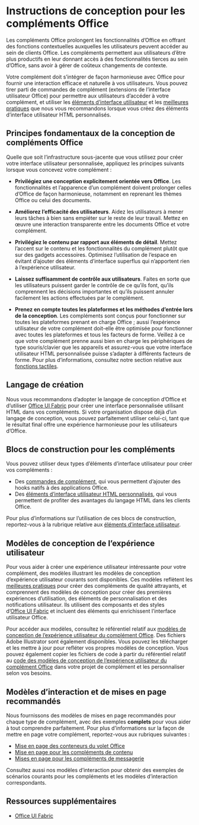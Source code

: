 # <a name="design-guidelines-for-office-add-ins"></a>Instructions de conception pour les compléments Office

Les compléments Office prolongent les fonctionnalités d’Office en offrant des fonctions contextuelles auxquelles les utilisateurs peuvent accéder au sein de clients Office. Les compléments permettent aux utilisateurs d’être plus productifs en leur donnant accès à des fonctionnalités tierces au sein d’Office, sans avoir à gérer de coûteux changements de contexte. 

 Votre complément doit s’intégrer de façon harmonieuse avec Office pour fournir une interaction efficace et naturelle à vos utilisateurs. Vous pouvez tirer parti de commandes de complément (extensions de l’interface utilisateur Office) pour permettre aux utilisateurs d’accéder à votre complément, et utiliser les [éléments d’interface utilisateur](ui-elements/ui-elements.md) et les [meilleures pratiques](https://dev.office.com/docs/add-ins/overview/add-in-development-best-practices) que nous vous recommandons lorsque vous créez des éléments d’interface utilisateur HTML personnalisés. 
 
 
## <a name="core-office-add-in-design-principles"></a>Principes fondamentaux de la conception de compléments Office
Quelle que soit l’infrastructure sous-jacente que vous utilisez pour créer votre interface utilisateur personnalisée, appliquez les principes suivants lorsque vous concevez votre complément : 

- **Privilégiez une conception explicitement orientée vers Office**. Les fonctionnalités et l’apparence d’un complément doivent prolonger celles d’Office de façon harmonieuse, notamment en reprenant les thèmes Office ou celui des documents.
 
- **Améliorez l’efficacité des utilisateurs**. Aidez les utilisateurs à mener leurs tâches à bien sans empiéter sur le reste de leur travail. Mettez en œuvre une interaction transparente entre les documents Office et votre complément. 

- **Privilégiez le contenu par rapport aux éléments de détail**. Mettez l’accent sur le contenu et les fonctionnalités du complément plutôt que sur des gadgets accessoires. Optimisez l’utilisation de l’espace en évitant d’ajouter des éléments d’interface superflus qui n’apportent rien à l’expérience utilisateur.  

- **Laissez suffisamment de contrôle aux utilisateurs**. Faites en sorte que les utilisateurs puissent garder le contrôle de ce qu’ils font, qu’ils comprennent les décisions importantes et qu’ils puissent annuler facilement les actions effectuées par le complément. 

- **Prenez en compte toutes les plateformes et les méthodes d’entrée lors de la conception**. Les compléments sont conçus pour fonctionner sur toutes les plateformes prenant en charge Office ; aussi l’expérience utilisateur de votre complément doit-elle être optimisée pour fonctionner avec toutes les plateformes et tous les facteurs de forme. Veillez à ce que votre complément prenne aussi bien en charge les périphériques de type souris/clavier que les appareils et assurez-vous que votre interface utilisateur HTML personnalisée puisse s’adapter à différents facteurs de forme. Pour plus d’informations, consultez notre section relative aux [fonctions tactiles](https://msdn.microsoft.com/EN-US/library/mt590883.aspx#bk_Touch). 


## <a name="design-language"></a>Langage de création
Nous vous recommandons d’adopter le langage de conception d’Office et d’utiliser [Office UI Fabric](https://dev.office.com/fabric) pour créer une interface personnalisée utilisant HTML dans vos compléments. Si votre organisation dispose déjà d’un langage de conception, vous pouvez parfaitement utiliser celui-ci, tant que le résultat final offre une expérience harmonieuse pour les utilisateurs d’Office. 


## <a name="add-in-building-blocks"></a>Blocs de construction pour les compléments
Vous pouvez utiliser deux types d’éléments d’interface utilisateur pour créer vos compléments : 

- Des [commandes de complément](ui-elements/ui-elements.md#add-in-commands), qui vous permettent d’ajouter des hooks natifs à des applications Office.
- Des [éléments d’interface utilisateur HTML personnalisés](ui-elements/ui-elements.md#custom-html-based-ui), qui vous permettent de profiter des avantages du langage HTML dans les clients Office. 

Pour plus d’informations sur l’utilisation de ces blocs de construction, reportez-vous à la rubrique relative aux [éléments d’interface utilisateur](ui-elements/ui-elements.md).  

## <a name="ux-design-patterns"></a>Modèles de conception de l’expérience utilisateur

Pour vous aider à créer une expérience utilisateur intéressante pour votre complément, des modèles illustrant les modèles de conception d’expérience utilisateur courants sont disponibles. Ces modèles reflètent les [meilleures pratiques](https://dev.office.com/docs/add-ins/overview/add-in-development-best-practices) pour créer des compléments de qualité attrayants, et comprennent des modèles de conception pour créer des premières expériences d’utilisation, des éléments de personnalisation et des notifications utilisateur. Ils utilisent des composants et des styles d’[Office UI Fabric](https://dev.office.com/fabric) et incluent des éléments qui enrichissent l’interface utilisateur Office.

Pour accéder aux modèles, consultez le référentiel relatif aux [modèles de conception de l’expérience utilisateur du complément Office](https://github.com/OfficeDev/Office-Add-in-UX-Design-Patterns). Des fichiers Adobe Illustrator sont également disponibles. Vous pouvez les télécharger et les mettre à jour pour refléter vos propres modèles de conception. Vous pouvez également copier les fichiers de code à partir du référentiel relatif au [code des modèles de conception de l’expérience utilisateur du complément Office](https://github.com/OfficeDev/Office-Add-in-UX-Design-Patterns-Code) dans votre projet de complément et les personnaliser selon vos besoins. 

## <a name="recommended-layouts-and-interaction-patterns"></a>Modèles d’interaction et de mises en page recommandés
Nous fournissons des modèles de mises en page recommandés pour chaque type de complément, avec des exemples **complets** pour vous aider à tout comprendre parfaitement. Pour plus d’informations sur la façon de mettre en page votre complément, reportez-vous aux rubriques suivantes :

- [Mise en page des conteneurs du volet Office](ui-elements/layout-for-task-pane-add-ins.md)
- [Mise en page pour les compléments de contenu](ui-elements/layout-for-content-add-ins.md) 
- [Mises en page pour les compléments de messagerie](ui-elements/layouts-for-outlook-add-ins.md)

Consultez aussi nos modèles d’interaction pour obtenir des exemples de scénarios courants pour les compléments et les modèles d’interaction correspondants.

## <a name="additional-resources"></a>Ressources supplémentaires

- [Office UI Fabric](https://dev.office.com/fabric) 

